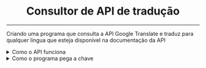 # <center> Consultor de API de tradução </center>
---


Criando uma programa que consulta a API Google Translate e traduz para qualquer lingua que esteja disponível na documentação da API


<details>
    <summary>Como o API funciona</summary>


> Em criação esta parte..

</details>

<details>
    <summary>Como o programa pega a chave</summary>

> Em criação esta parte..
</details>